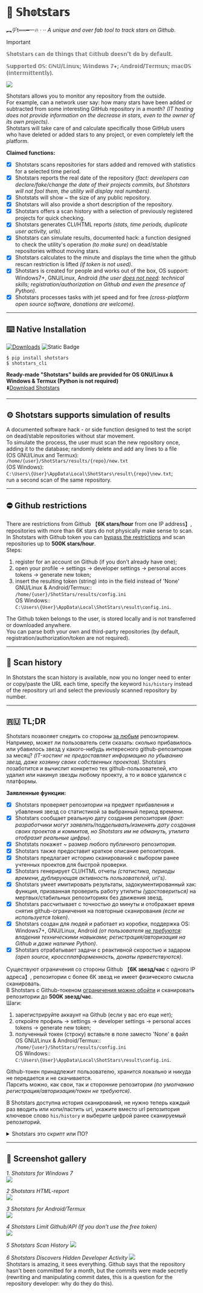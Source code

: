 # 💫 𝕊𝕙𝕠𝕥𝕤𝕥𝕒𝕣𝕤
︻デt══━一🔥 · ·· *A unique and over fab tool to track stars on Github*.  

> [!IMPORTANT]  
> 𝕊𝕙𝕠𝕥𝕤𝕥𝕒𝕣𝕤 𝕔𝕒𝕟 𝕕𝕠 𝕥𝕙𝕚𝕟𝕘𝕤 𝕥𝕙𝕒𝕥 𝔾𝕚𝕥𝕙𝕦𝕓 𝕕𝕠𝕖𝕤𝕟'𝕥 𝕕𝕠 𝕓𝕪 𝕕𝕖𝕗𝕒𝕦𝕝𝕥.
>
> 𝕊𝕦𝕡𝕡𝕠𝕣𝕥𝕖𝕕 𝕆𝕊: 𝔾ℕ𝕌/𝕃𝕚𝕟𝕦𝕩; 𝕎𝕚𝕟𝕕𝕠𝕨𝕤 𝟟+; 𝔸𝕟𝕕𝕣𝕠𝕚𝕕/𝕋𝕖𝕣𝕞𝕦𝕩; 𝕞𝕒𝕔𝕆𝕊 (𝕚𝕟𝕥𝕖𝕣𝕞𝕚𝕥𝕥𝕖𝕟𝕥𝕝𝕪).  

<img src="https://raw.githubusercontent.com/snooppr/shotstars/main/images/CLI.png" />  

Shotstars allows you to monitor any repository from the outside.  
For example, can a network user say: how many stars have been added or subtracted from some interesting GitHub repository in a month? *(IT hosting does not provide information on the decrease in stars, even to the owner of its own projects)*.  
Shotstars will take care of and calculate specifically those GitHub users who have deleted or added stars to any project, 
or even completely left the platform.  

**Claimed functions:**  
- [X] Shotstars scans repositories for stars added and removed with statistics for a selected time period.  
- [X] Shotstars reports the real date of the repository *(fact: developers can declare/fake/change the date of their projects commits, but Shotstars will not fool them, the utility will display real numbers)*.  
- [X] Shotstats will show ~ the size of any public repository.  
- [X] Shotstars will also provide a short description of the repository.  
- [X] Shotstars offers a scan history with a selection of previously registered projects for quick checking.  
- [X] Shotstars generates CLI/HTML reports *(stats, time periods, duplicate user activity, urls)*.  
- [X] Shotstars can simulate results, documented hack: a function designed to check the utility's operation *(to make sure)* on dead/stable repositories without moving stars.  
- [X] Shotstars calculates to the minute and displays the time when the github rescan restriction is lifted *(if token is not used)*.  
- [X] Shotstars is created for people and works out of the box, OS support: Windows7+, GNU/Linux, Android *(the user [does not need](https://github.com/snooppr/shotstars/releases): technical skills; registration/authorization on Github and even the presence of Python)*.  
- [X] Shotstars processes tasks with jet speed and for free *(cross-platform open source software, donations are welcome)*.  

 ---

## ⌨️ Native Installation  
[![Downloads](https://static.pepy.tech/badge/shotstars)](https://pepy.tech/projects/shotstars?timeRange=threeMonths&category=version&includeCIDownloads=true&granularity=daily&viewType=table&versions=2.1)
![Static Badge](https://img.shields.io/badge/latest%20v2.1-430094?link=https%3A%2F%2Fraw.githubusercontent.com%2Fsnooppr%2Fshotstars%2Frefs%2Fheads%2Fmain%2Fchangelog)  




```
$ pip install shotstars
$ shotstars_cli
```

**Ready-made "Shotstars" builds are provided for OS GNU/Linux & Windows & Termux (Python is not required)**  
⬇️[Download Shotstars](https://github.com/snooppr/shotstars/releases "download a ready-made assembly for Windows; GNU/Linux or Termux")  

 ---

## ⚙️ Shotstars supports simulation of results  
A documented software hack - or side function designed to test the script on dead/stable repositories without star movement.  
To simulate the process, the user must scan the new repository once,   
adding it to the database; randomly delete and add any lines to a file  
(OS GNU/Linux and Termux):    
`/home/{user}/ShotStars/results/{repo}/new.txt`  
(OS Windows):  
`C:\Users\{User}\AppData\Local\ShotStars\result\{repo}\new.txt`;  
run a second scan of the same repository.  

 ---

## ⛔️ Github restrictions  
There are restrictions from Github 【**6K stars/hour** from one IP address】, repositories with more than 6K stars do not physically make sense to scan.  
In Shotstars with Github token  you can [bypass the restrictions](https://github.com/snooppr/shotstars/issues/3) and scan repositories up to **500K stars/hour**.  
Steps:  
1) register for an account on Github (if you don’t already have one);  
2) open your profile -> settings -> developer settings -> personal acces tokens -> generate new token;  
3) insert the resulting token (string) into in the field instead of 'None'  
GNU/Linux & Android/Termux::  
`/home/{user}/ShotStars/results/config.ini`  
OS Windows::  
`C:\Users\{User}\AppData\Local\ShotStars\result\config.ini`.  

The Github token belongs to the user, is stored locally and is not transferred or downloaded anywhere.  
You can parse both your own and third-party repositories (by default, registration/authorization/token are not required).  

 ---

## 💾 Scan history  
In Shotstars the scan history is available, now you no longer need to enter or copy/paste the URL each time,
specify the keyword `his/history` instead of the repository url and select the previously scanned repository by number.

 ---

## 🇷🇺 TL;DR  
Shotstars позволяет следить со стороны <u>за любым</u> репозиторием.  
Например, может ли пользователь сети сказать: сколько прибавилось или убавилось звезд у какого-нибудь интересного github-репозитория за месяц? *(IT-хостинг не предоставляет информацию по убыванию звезд, даже хозяину своих собственных проектов)*. Shotstars позаботится и вычислит конкретно тех github-пользователей, кто удалил или накинул звезды любому проекту, а то и вовсе удалился с платформы.

**Заявленные функции:**  
- [X] Shotstars проверяет репозитории на предмет прибавления и убавления звезд со статистикой за выбранный период времени.  
- [X] Shotstars сообщает реальную дату создания репозитория *(факт: разработчики могут заявлять/подделывать/изменять дату создания своих проектов и коммитов, но Shotstars им не обмануть, утилита отобразит реальные цифры)*.  
- [X] Shotstats покажет ~ размер любого публичного репозитория.  
- [X] Shotstars также предоставит краткое описание репозитория.  
- [X] Shotstars предлагает историю сканирований с выбором ранее учтенных проектов для быстрой проверки.
- [X] Shotstars генерирует CLI/HTML отчеты *(статистика, периоды времени, дублирующая активность пользователей, url's)*.  
- [X] Shotstars умеет имитировать результаты, задокументированный хак: функция, призванная проверить работу утилиты *(удостовериться)* на мертвых/стабильных репозиториях без движения звезд. 
- [X] Shotstars рассчитывает с точностью до минуты и отображает время снятия github-ограничения на повторные сканирования *(если не используется token)*.  
- [X] Shotstars создан для людей и работает из коробки, поддержка OS: Windows7+, GNU/Linux, Android *(от пользователя [не требуются](https://github.com/snooppr/shotstars/releases): владения техническими навыками; регистрация/авторизация на Github и даже наличие Python)*.  
- [X] Shotstars отрабатывает задачи с реактивной скоростью и задаром *(open source, кроссплатформенность, донаты приветствуются)*.  

Существуют ограничения со стороны Github 【**6K звезд/час** с одного IP адреса】, репозитории с более 6К звезд не имеет физического смысла сканировать.  
В Shotstars с Github-токеном [ограничения можно обойти](https://github.com/snooppr/shotstars/issues/3) и сканировать репозитории до **500K звезд/час**.  
Шаги:  
1) зарегистрируйте аккаунт на Github (если у вас его еще нет);  
2) откройте профиль -> settings -> developer settings -> personal acces tokens -> generate new token;  
3) полученный токен (строку) вставьте в поле заместо 'None' в файл  
OS GNU/Linux & Android/Termux::  
`/home/{user}/ShotStars/results/config.ini`  
OS Windows::  
`C:\Users\{User}\AppData\Local\ShotStars\result\config.ini`.  

Github-токен принадлежит пользователю, хранится локально и никуда не передается и не скачивается.  
Парсить можно, как свои, так и сторонние репозитории *(по умолчанию регистрация/авторизация/токен не требуются)*.  

В Shotstars доступна история сканирований, не нужно теперь каждый раз вводить или копи/пастить url,
укажите вместо url репозитория ключевое слово `his/history` и выберите цифрой ранее сканируемый репозиторий.  

<details>
<summary>Shotstars это скрипт или ПО?</summary>

Существует ли чёткая грань между скриптом и программой? С таким опросом обратился разработчик к IT-сообществу Хабр.  

<img src="https://habrastorage.org/webt/vj/rq/kp/vjrqkptejw8lvhbi1oj8ibkqcn4.jpeg" />  

</details>

 ---

## 🔻 Screenshot gallery  

*1. Shotstars for Windows 7*  
<img src="https://raw.githubusercontent.com/snooppr/shotstars/main/images/shotstars%20Win.png" />  


*2 Shotstars HTML-report*  
<img src="https://raw.githubusercontent.com/snooppr/shotstars/main/images/html-report.png" />  


*3 Shotstars for Android/Termux*  
<img src="https://raw.githubusercontent.com/snooppr/shotstars/main/images/Termux.png" />  


*4 Shotstars Limit Github/API (If you don't use the free token)*  
<img src="https://raw.githubusercontent.com/snooppr/shotstars/main/images/Limit.png" />  


*5 Shotstars Scan History*
<img src="https://raw.githubusercontent.com/snooppr/shotstars/main/images/scan_history.png" />  


*6 Shotstars Discovers Hidden Developer Activity*
<img src="https://raw.githubusercontent.com/snooppr/shotstars/main/images/hidden update.png" />  
Shotstars is amazing, it sees everything. Github says that the repository hasn't been committed for a month, but the commits were made secretly (rewriting and manipulating commit dates, this is a question for the repository developer: why do they do this).  
